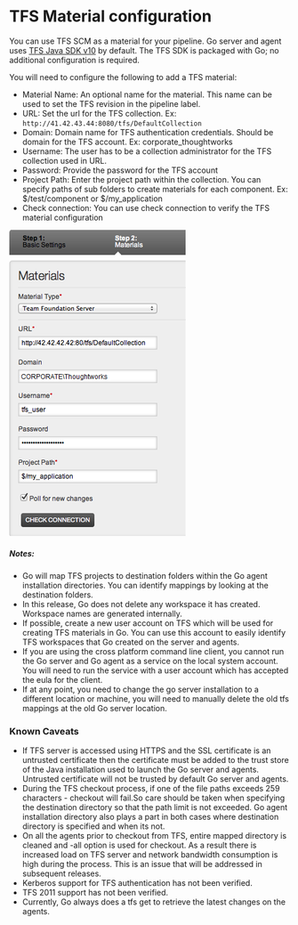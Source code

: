 # TFS Material configuration

You can use TFS SCM as a material for your pipeline. Go server and agent uses [TFS Java SDK v10](http://www.microsoft.com/en-us/download/details.aspx?id=22616) by default. The TFS SDK is packaged with Go; no additional configuration is required.

You will need to configure the following to add a TFS material:

-   Material Name: An optional name for the material. This name can be used to set the TFS revision in the pipeline label.
-   URL: Set the url for the TFS collection. Ex: `http://41.42.43.44:8080/tfs/DefaultCollection`
-   Domain: Domain name for TFS authentication credentials. Should be domain for the TFS account. Ex: corporate\_thoughtworks
-   Username: The user has to be a collection administrator for the TFS collection used in URL.
-   Password: Provide the password for the TFS account
-   Project Path: Enter the project path within the collection. You can specify paths of sub folders to create materials for each component. Ex: $/test/component or $/my_application
-   Check connection: You can use check connection to verify the TFS material configuration

![tfs_config](../resources/images/tfs_config.png)

##### Notes:

-   Go will map TFS projects to destination folders within the Go agent installation directories. You can identify mappings by looking at the destination folders.
-   In this release, Go does not delete any workspace it has created. Workspace names are generated internally.
-   If possible, create a new user account on TFS which will be used for creating TFS materials in Go. You can use this account to easily identify TFS workspaces that Go created on the server and agents.
-   If you are using the cross platform command line client, you cannot run the Go server and Go agent as a service on the local system account. You will need to run the service with a user account which has accepted the eula for the client.
-   If at any point, you need to change the go server installation to a different location or machine, you will need to manually delete the old tfs mappings at the old Go server location.

### Known Caveats

-   If TFS server is accessed using HTTPS and the SSL certificate is an untrusted certificate then the certificate must be added to the trust store of the Java installation used to launch the Go server and agents. Untrusted certificate will not be trusted by default Go server and agents.
-   During the TFS checkout process, if one of the file paths exceeds 259 characters - checkout will fail.So care should be taken when specifying the destination directory so that the path limit is not exceeded. Go agent installation directory also plays a part in both cases where destination directory is specified and when its not.
-   On all the agents prior to checkout from TFS, entire mapped directory is cleaned and -all option is used for checkout. As a result there is increased load on TFS server and network bandwidth consumption is high during the process. This is an issue that will be addressed in subsequent releases.
-   Kerberos support for TFS authentication has not been verified.
-   TFS 2011 support has not been verified.
-   Currently, Go always does a tfs get to retrieve the latest changes on the agents.